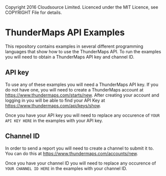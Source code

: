 Copyright 2016 Cloudsource Limited. Licenced under the MIT Licence, see COPYRIGHT File for details.

ThunderMaps API Examples
========================

This repository contains examples in several different programming languages that show how to use the ThunderMaps API. To run the examples you will need to obtain a ThunderMaps API key and channel ID.

API key
-------

To use any of these examples you will need a ThunderMaps API key. If you do not have one, you will need to create a ThunderMaps account at https://www.thundermaps.com/starts/new. After creating your account and logging in you will be able to find your API Key at https://www.thundermaps.com/api/keys/show.

Once you have your API key you will need to replace any occurence of `YOUR API KEY HERE` in the examples with your API key.

Channel ID
----------

In order to send a report you will need to create a channel to submit it to. You can do this at https://www.thundermaps.com/accounts/new.

Once you have your channel ID you will need to replace any occurence of `YOUR CHANNEL ID HERE` in the examples with your channel ID.
